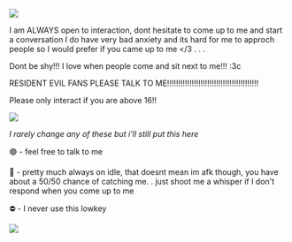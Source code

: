 ![](https://dividers.crd.co/assets/images/gallery08/5766fe38.gif?v=05d33f91)

I am ALWAYS open to interaction, dont hesitate to come up to me and start a conversation
I do have very bad anxiety and its hard for me to approch people so I would prefer if you came up to me </3
. . .

Dont be shy!!! I love when people come and sit next to me!!! :3c 

RESIDENT EVIL FANS PLEASE TALK TO ME!!!!!!!!!!!!!!!!!!!!!!!!!!!!!!!!!!!!!!!!!

Please only interact if you are above 16!! 


![](https://file.garden/ZdgOEpzmo3pLm1gF/RE4_Wesker.PNG.webp)


*I rarely change any of these but i'll still put this here*

🟢 - feel free to talk to me

🌙 - pretty much always on idle, that doesnt mean im afk though, you have about a 50/50 chance of catching me. . just shoot me a whisper if I don't respond when you come up to me

⛔ - I never use this lowkey

![](https://dividers.crd.co/assets/images/gallery08/5766fe38.gif?v=05d33f91)
